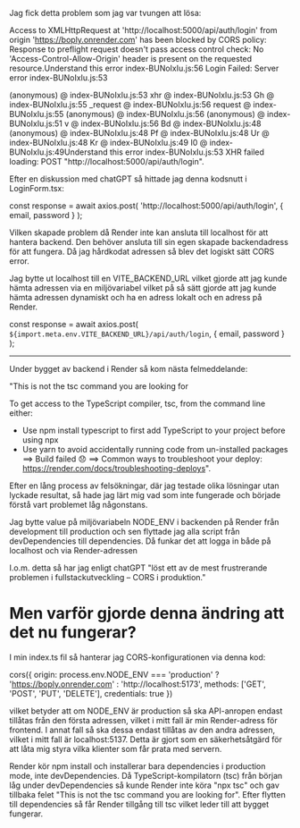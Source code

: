 Jag fick detta problem som jag var tvungen att lösa:

Access to XMLHttpRequest at 'http://localhost:5000/api/auth/login' from origin 'https://boply.onrender.com' has been blocked by CORS policy: Response to preflight request doesn't pass access control check: No 'Access-Control-Allow-Origin' header is present on the requested resource.Understand this error
index-BUNoIxIu.js:56 Login Failed: Server error
index-BUNoIxIu.js:53

(anonymous) @ index-BUNoIxIu.js:53
xhr @ index-BUNoIxIu.js:53
Gh @ index-BUNoIxIu.js:55
\_request @ index-BUNoIxIu.js:56
request @ index-BUNoIxIu.js:55
(anonymous) @ index-BUNoIxIu.js:56
(anonymous) @ index-BUNoIxIu.js:51
v @ index-BUNoIxIu.js:56
Bd @ index-BUNoIxIu.js:48
(anonymous) @ index-BUNoIxIu.js:48
Pf @ index-BUNoIxIu.js:48
Ur @ index-BUNoIxIu.js:48
Kr @ index-BUNoIxIu.js:49
I0 @ index-BUNoIxIu.js:49Understand this error
index-BUNoIxIu.js:53 XHR failed loading: POST "http://localhost:5000/api/auth/login".

Efter en diskussion med chatGPT så hittade jag denna kodsnutt i LoginForm.tsx:

const response = await axios.post(
'http://localhost:5000/api/auth/login',
{
email,
password
}
);

Vilken skapade problem då Render inte kan ansluta till localhost för att hantera backend. Den behöver ansluta till sin egen skapade backendadress för att fungera.
Då jag hårdkodat adressen så blev det logiskt sätt CORS error.

Jag bytte ut localhost till en VITE_BACKEND_URL vilket gjorde att jag kunde hämta adressen via en miljövariabel vilket på så sätt gjorde att jag kunde hämta adressen dynamiskt och ha en adress lokalt och en adress på Render.

const response = await axios.post(
`${import.meta.env.VITE_BACKEND_URL}/api/auth/login`,
{
email,
password
}
);

---

Under bygget av backend i Render så kom nästa felmeddelande:

"This is not the tsc command you are looking for

To get access to the TypeScript compiler, tsc, from the command line either:

-   Use npm install typescript to first add TypeScript to your project before using npx
-   Use yarn to avoid accidentally running code from un-installed packages
    ==> Build failed 😞
    ==> Common ways to troubleshoot your deploy: https://render.com/docs/troubleshooting-deploys".

Efter en lång process av felsökningar, där jag testade olika lösningar utan lyckade resultat, så hade jag lärt mig vad som inte fungerade och började förstå vart problemet låg någonstans.

Jag bytte value på miljövariabeln NODE_ENV i backenden på Render från development till production och sen flyttade jag alla script från devDependencies till dependencies. Då funkar det att logga in både på localhost och via Render-adressen

I.o.m. detta så har jag enligt chatGPT "löst ett av de mest frustrerande problemen i fullstackutveckling – CORS i produktion."

# Men varför gjorde denna ändring att det nu fungerar?

I min index.ts fil så hanterar jag CORS-konfigurationen via denna kod:

cors({
origin:
process.env.NODE_ENV === 'production'
? 'https://boply.onrender.com'
: 'http://localhost:5173',
methods: ['GET', 'POST', 'PUT', 'DELETE'],
credentials: true
})

vilket betyder att om NODE_ENV är production så ska API-anropen endast tillåtas från den första adressen, vilket i mitt fall är min Render-adress för frontend. I annat fall så ska dessa endast tillåtas av den andra adressen, vilket i mitt fall är localhost:5137.
Detta är gjort som en säkerhetsåtgärd för att låta mig styra vilka klienter som får prata med servern.

Render kör npm install och installerar bara dependencies i production mode, inte devDependencies.
Då TypeScript-kompilatorn (tsc) från början låg under devDependencies så kunde Render inte köra "npx tsc" och gav tillbaka felet "This is not the tsc command you are looking for".
Efter flytten till dependencies så får Render tillgång till tsc vilket leder till att bygget fungerar.
